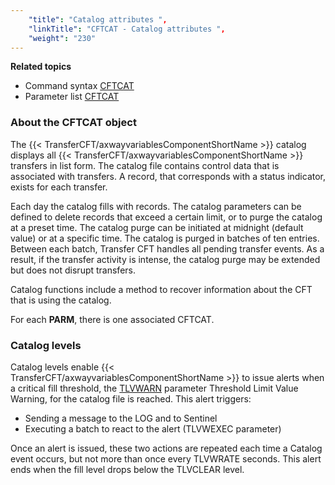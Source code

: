 ```yaml
---
    "title": "Catalog attributes ",
    "linkTitle": "CFTCAT - Catalog attributes ",
    "weight": "230"
---
```

****Related
topics****

- Command syntax
    [CFTCAT](../../../c_intro_userinterfaces/command_summary#CFTCAT)
- Parameter list
    [CFTCAT](../../../c_intro_userinterfaces/web_copilot_ui/conf_intro/cftcat)

<span id="About_the_CFTCAT_object"></span>

### About the CFTCAT object

The {{< TransferCFT/axwayvariablesComponentShortName  >}} catalog displays all {{< TransferCFT/axwayvariablesComponentShortName  >}} transfers in list
form. The catalog file contains control data that is associated with transfers.
A record, that corresponds with a status indicator, exists for each transfer.

Each day the catalog fills with records. The catalog parameters can
be defined to delete records that exceed a certain limit, or to purge
the catalog at a preset time. The catalog purge can be initiated at midnight (default value) or at
a specific time. The catalog is purged in batches of ten entries. Between
each batch, Transfer CFT handles all pending transfer events. As a result,
if the transfer activity is intense, the catalog purge may be extended
but does not disrupt transfers.

Catalog functions include a method to recover information about the
CFT that is using the catalog.

For each ****PARM****, there is one
associated CFTCAT.

### Catalog levels

Catalog levels enable {{< TransferCFT/axwayvariablesComponentShortName  >}} to issue alerts
when a critical fill threshold, the [TLVWARN](../../../c_intro_userinterfaces/command_summary/parameter_intro/tlvwarn)
parameter Threshold Limit Value Warning, for the catalog file is reached.
This alert triggers:

- Sending
    a message to the LOG and to Sentinel
- Executing
    a batch to react to the alert (TLVWEXEC parameter)

Once an alert is issued, these two actions are repeated
each time a Catalog event occurs, but not more than once every TLVWRATE
seconds. This alert ends when the fill level drops below the TLVCLEAR
level.
